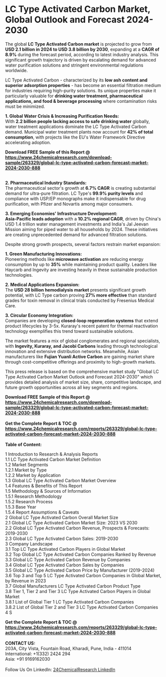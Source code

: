<h1>LC Type Activated Carbon Market, Global Outlook and Forecast 2024-2030</h1><p>The global <strong>LC Type Activated Carbon market</strong> is projected to grow from <strong>USD 2.1 billion in 2024 to USD 3.8 billion by 2030</strong>, expanding at a <strong>CAGR of 8.9%</strong> during the forecast period, according to latest industry analysis. This significant growth trajectory is driven by escalating demand for advanced water purification solutions and stringent environmental regulations worldwide.</p><p>LC Type Activated Carbon - characterized by its <strong>low ash content and superior adsorption properties</strong> - has become an essential filtration medium for industries requiring high-purity solutions. Its unique properties make it particularly valuable for <strong>drinking water treatment, pharmaceutical applications, and food &amp; beverage processing</strong> where contamination risks must be minimized.</p><p><strong>1. Global Water Crisis &amp; Increasing Purification Needs:</strong><br>
With <strong>2.2 billion people lacking access to safe drinking water</strong> globally, water treatment applications dominate the LC Type Activated Carbon demand. Municipal water treatment plants now account for <strong>42% of total consumption</strong>, with projects like the EU's Water Framework Directive accelerating adoption.</p><div><b>Download FREE Sample of this Report @ 
            <a href="https://www.24chemicalresearch.com/download-sample/263329/global-lc-type-activated-carbon-forecast-market-2024-2030-888">
            https://www.24chemicalresearch.com/download-sample/263329/global-lc-type-activated-carbon-forecast-market-2024-2030-888</a></b></div><br><p><strong>2. Pharmaceutical Industry Standards:</strong><br>
The pharmaceutical sector's growth at <strong>6.7% CAGR</strong> is creating substantial demand for ultra-pure filtration. LC Type's <strong>99.9% purity levels</strong> and compliance with USP/EP monographs make it indispensable for drug purification, with Pfizer and Novartis among major consumers.</p><p><strong>3. Emerging Economies' Infrastructure Development:</strong><br>
<strong>Asia-Pacific leads adoption</strong> with a <strong>10.2% regional CAGR</strong>, driven by China's USD 1.4 trillion water management investments and India's Jal Jeevan Mission aiming for piped water to all households by 2024. These initiatives are creating unprecedented demand for advanced filtration solutions.</p><p>Despite strong growth prospects, several factors restrain market expansion:</p><p><strong>1. Green Manufacturing Innovations:</strong><br>
Pioneering methods like <strong>microwave activation</strong> are reducing energy consumption by up to <strong>35%</strong> while maintaining product quality. Leaders like Haycarb and Ingevity are investing heavily in these sustainable production technologies.</p><p><strong>2. Medical Applications Expansion:</strong><br>
The <strong>USD 28 billion hemodialysis market</strong> presents significant growth potential, with LC Type carbon proving <strong>27% more effective</strong> than standard grades for toxin removal in clinical trials conducted by Fresenius Medical Care.</p><p><strong>3. Circular Economy Integration:</strong><br>
Companies are developing <strong>closed-loop regeneration systems</strong> that extend product lifecycles by 3-5x. Kuraray's recent patent for thermal reactivation technology exemplifies this trend toward sustainable solutions.</p><p>The market features a mix of global conglomerates and regional specialists, with <strong>Ingevity, Kuraray, and Jacobi Carbons</strong> leading through technological innovation and extensive distribution networks. Meanwhile, Asian manufacturers like <strong>Fujian Yuanli Active Carbon</strong> are gaining market share through cost-competitive offerings and proximity to high-growth markets.</p><p>This press release is based on the comprehensive market study "Global LC Type Activated Carbon Market Outlook and Forecast 2024-2030" which provides detailed analysis of market size, share, competitive landscape, and future growth opportunities across all key segments and regions.</p><div><b>Download FREE Sample of this Report @ 
            <a href="https://www.24chemicalresearch.com/download-sample/263329/global-lc-type-activated-carbon-forecast-market-2024-2030-888">
            https://www.24chemicalresearch.com/download-sample/263329/global-lc-type-activated-carbon-forecast-market-2024-2030-888</a></b></div><br><div><b>Get the Complete Report & TOC @ 
            <a href="https://www.24chemicalresearch.com/reports/263329/global-lc-type-activated-carbon-forecast-market-2024-2030-888">
            https://www.24chemicalresearch.com/reports/263329/global-lc-type-activated-carbon-forecast-market-2024-2030-888</a></b></div><br>
            <b>Table of Content:</b><p>1 Introduction to Research & Analysis Reports<br />
    1.1 LC Type Activated Carbon Market Definition<br />
    1.2 Market Segments<br />
        1.2.1 Market by Type<br />
        1.2.2 Market by Application<br />
    1.3 Global LC Type Activated Carbon Market Overview<br />
    1.4 Features & Benefits of This Report<br />
    1.5 Methodology & Sources of Information<br />
        1.5.1 Research Methodology<br />
        1.5.2 Research Process<br />
        1.5.3 Base Year<br />
        1.5.4 Report Assumptions & Caveats<br />
2 Global LC Type Activated Carbon Overall Market Size<br />
    2.1 Global LC Type Activated Carbon Market Size: 2023 VS 2030<br />
    2.2 Global LC Type Activated Carbon Revenue, Prospects & Forecasts: 2019-2030<br />
    2.3 Global LC Type Activated Carbon Sales: 2019-2030<br />
3 Company Landscape<br />
    3.1 Top LC Type Activated Carbon Players in Global Market<br />
    3.2 Top Global LC Type Activated Carbon Companies Ranked by Revenue<br />
    3.3 Global LC Type Activated Carbon Revenue by Companies<br />
    3.4 Global LC Type Activated Carbon Sales by Companies<br />
    3.5 Global LC Type Activated Carbon Price by Manufacturer (2019-2024)<br />
    3.6 Top 3 and Top 5 LC Type Activated Carbon Companies in Global Market, by Revenue in 2023<br />
    3.7 Global Manufacturers LC Type Activated Carbon Product Type<br />
    3.8 Tier 1, Tier 2 and Tier 3 LC Type Activated Carbon Players in Global Market<br />
        3.8.1 List of Global Tier 1 LC Type Activated Carbon Companies<br />
        3.8.2 List of Global Tier 2 and Tier 3 LC Type Activated Carbon Companies<br />
4 S</p><div><b>Get the Complete Report & TOC @ 
            <a href="https://www.24chemicalresearch.com/reports/263329/global-lc-type-activated-carbon-forecast-market-2024-2030-888">
            https://www.24chemicalresearch.com/reports/263329/global-lc-type-activated-carbon-forecast-market-2024-2030-888</a></b></div><br><b>CONTACT US:</b><br>
            203A, City Vista, Fountain Road, Kharadi, Pune, India - 411014<br>
            International: +1(332) 2424 294<br>
            Asia: +91 9169162030 <br><br>
            Follow Us On LinkedIn: <a href="https://www.linkedin.com/company/24chemicalresearch/">24ChemicalResearch LinkedIn</a>